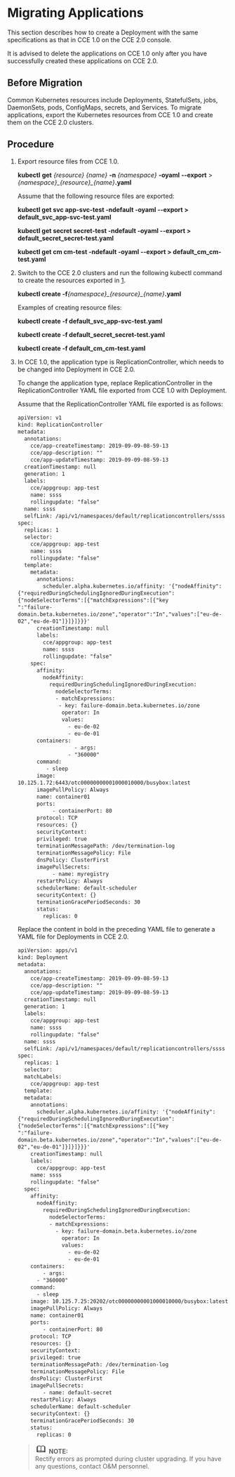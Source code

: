 # Migrating Applications<a name="cce_01_9995"></a>

This section describes how to create a Deployment with the same specifications as that in CCE 1.0 on the CCE 2.0 console.

It is advised to delete the applications on CCE 1.0 only after you have successfully created these applications on CCE 2.0.

## Before Migration<a name="section468148175110"></a>

Common Kubernetes resources include Deployments, StatefulSets, jobs, DaemonSets, pods, ConfigMaps, secrets, and Services. To migrate applications, export the Kubernetes resources from CCE 1.0 and create them on the CCE 2.0 clusters.

## Procedure<a name="section18998418513"></a>

1.  <a name="li156087595210"></a>Export resource files from CCE 1.0.

    **kubectl** **get** _\{resource\} \{name\}_ **-n** _\{namespace\}_ **-oyaml** **--export**  \>  _\{namespace\}\_\{resource\}\_\{name\}_**.yaml**

    Assume that the following resource files are exported:

    **kubectl get svc app-svc-test -ndefault -oyaml --export \> default\_svc\_app-svc-test.yaml**

    **kubectl get secret secret-test -ndefault -oyaml --export \> default\_secret\_secret-test.yaml**

    **kubectl get cm cm-test -ndefault -oyaml --export \> default\_cm\_cm-test.yaml**

2.  Switch to the CCE 2.0 clusters and run the following kubectl command to create the resources exported in  [1](#li156087595210).

    **kubectl create -f**_\{namespace\}\_\{resource\}\_\{name\}_**.yaml**

    Examples of creating resource files:

    **kubectl create -f default\_svc\_app-svc-test.yaml**

    **kubectl create -f default\_secret\_secret-test.yaml**

    **kubectl create -f default\_cm\_cm-test.yaml**

3.  In CCE 1.0, the application type is ReplicationController, which needs to be changed into Deployment in CCE 2.0.

    To change the application type, replace ReplicationController in the ReplicationController YAML file exported from CCE 1.0 with Deployment.

    Assume that the ReplicationController YAML file exported is as follows:

    ```
    apiVersion: v1
    kind: ReplicationController
    metadata:
      annotations:
        cce/app-createTimestamp: 2019-09-09-08-59-13
        cce/app-description: ""
        cce/app-updateTimestamp: 2019-09-09-08-59-13
      creationTimestamp: null
      generation: 1
      labels:
        cce/appgroup: app-test
        name: ssss
        rollingupdate: "false"
      name: ssss
      selfLink: /api/v1/namespaces/default/replicationcontrollers/ssss
    spec:
      replicas: 1
      selector:
        cce/appgroup: app-test
        name: ssss
        rollingupdate: "false"
      template:
        metadata:
          annotations:
            scheduler.alpha.kubernetes.io/affinity: '{"nodeAffinity":{"requiredDuringSchedulingIgnoredDuringExecution":{"nodeSelectorTerms":[{"matchExpressions":[{"key
    ":"failure-domain.beta.kubernetes.io/zone","operator":"In","values":["eu-de-02","eu-de-01"]}]}]}}}'
          creationTimestamp: null
          labels:
            cce/appgroup: app-test
            name: ssss
            rollingupdate: "false"
        spec:
          affinity:
            nodeAffinity:
              requiredDuringSchedulingIgnoredDuringExecution:
                nodeSelectorTerms:
                - matchExpressions:
                 - key: failure-domain.beta.kubernetes.io/zone
                  operator: In
                  values:
                    - eu-de-02
                    - eu-de-01
          containers:
                      - args:
                    - "360000"
          command:
             - sleep
          image: 10.125.1.72:6443/otc00000000001000010000/busybox:latest
          imagePullPolicy: Always
          name: container01
          ports:
               - containerPort: 80
          protocol: TCP
          resources: {}
          securityContext:
          privileged: true
          terminationMessagePath: /dev/termination-log
          terminationMessagePolicy: File
          dnsPolicy: ClusterFirst
          imagePullSecrets:
               - name: myregistry
          restartPolicy: Always
          schedulerName: default-scheduler
          securityContext: {}
          terminationGracePeriodSeconds: 30
          status:
            replicas: 0
    ```

    Replace the content in bold in the preceding YAML file to generate a YAML file for Deployments in CCE 2.0.

    ```
    apiVersion: apps/v1
    kind: Deployment
    metadata:
      annotations:
        cce/app-createTimestamp: 2019-09-09-08-59-13
        cce/app-description: ""
        cce/app-updateTimestamp: 2019-09-09-08-59-13
      creationTimestamp: null
      generation: 1
      labels:
        cce/appgroup: app-test
        name: ssss
        rollingupdate: "false"
      name: ssss
      selfLink: /api/v1/namespaces/default/replicationcontrollers/ssss
    spec:
      replicas: 1
      selector:
      matchLabels:
        cce/appgroup: app-test
      template:
      metadata:
        annotations:
          scheduler.alpha.kubernetes.io/affinity: '{"nodeAffinity":{"requiredDuringSchedulingIgnoredDuringExecution":{"nodeSelectorTerms":[{"matchExpressions":[{"key
    ":"failure-domain.beta.kubernetes.io/zone","operator":"In","values":["eu-de-02","eu-de-01"]}]}]}}}'
        creationTimestamp: null
        labels:
          cce/appgroup: app-test
        name: ssss
        rollingupdate: "false"
      spec:
        affinity:
          nodeAffinity:
            requiredDuringSchedulingIgnoredDuringExecution:
              nodeSelectorTerms:
              - matchExpressions:
                - key: failure-domain.beta.kubernetes.io/zone
                  operator: In
                  values:
                    - eu-de-02
                    - eu-de-01
        containers:
            - args:
          - "360000"
        command:
          - sleep
        image: 10.125.7.25:20202/otc00000000001000010000/busybox:latest
        imagePullPolicy: Always
        name: container01
        ports:
            - containerPort: 80
        protocol: TCP
        resources: {}
        securityContext:
        privileged: true
        terminationMessagePath: /dev/termination-log
        terminationMessagePolicy: File
        dnsPolicy: ClusterFirst
        imagePullSecrets:
            - name: default-secret
        restartPolicy: Always
        schedulerName: default-scheduler
        securityContext: {}
        terminationGracePeriodSeconds: 30
        status:
          replicas: 0
    ```

    >![](public_sys-resources/icon-note.gif) **NOTE:**   
    >Rectify errors as prompted during cluster upgrading. If you have any questions, contact O&M personnel.  


